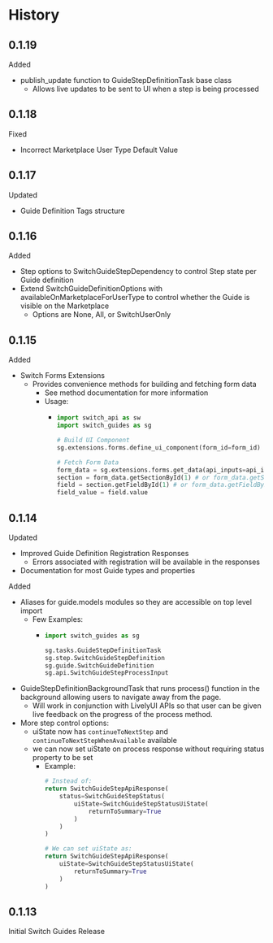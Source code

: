 # History

## 0.1.19

Added

* publish_update function to GuideStepDefinitionTask base class
  * Allows live updates to be sent to UI when a step is being processed

## 0.1.18

Fixed

* Incorrect Marketplace User Type Default Value

## 0.1.17

Updated

* Guide Definition Tags structure

## 0.1.16

Added

* Step options to SwitchGuideStepDependency to control Step state per Guide definition
* Extend SwitchGuideDefinitionOptions with availableOnMarketplaceForUserType to control whether the Guide is visible on the Marketplace
  * Options are None, All, or SwitchUserOnly

## 0.1.15

Added

* Switch Forms Extensions
  * Provides convenience methods for building and fetching form data
    * See method documentation for more information
    * Usage:
      * ```python
        import switch_api as sw
        import switch_guides as sg

        # Build UI Component
        sg.extensions.forms.define_ui_component(form_id=form_id)

        # Fetch Form Data
        form_data = sg.extensions.forms.get_data(api_inputs=api_inputs, form_id=form_id)
        section = form_data.getSectionById(1) # or form_data.getSectionByName('Section Name') 
        field = section.getFieldById(1) # or form_data.getFieldByLabel('Field Label')
        field_value = field.value
        ```

## 0.1.14

Updated

* Improved Guide Definition Registration Responses
  * Errors associated with registration will be available in the responses
* Documentation for most Guide types and properties

Added

* Aliases for guide.models modules so they are accessible on top level import
  * Few Examples:
    * ```python
      import switch_guides as sg

      sg.tasks.GuideStepDefinitionTask
      sg.step.SwitchGuideStepDefinition
      sg.guide.SwitchGuideDefinition
      sg.api.SwitchGuideStepProcessInput
      ```
* GuideStepDefinitionBackgroundTask that runs process() function in the background allowing users to navigate away from the page.
  * Will work in conjunction with LivelyUI APIs so that user can be given live feedback on the progress of the process method.
* More step control options:
  * uiState now has `continueToNextStep` and `continueToNextStepWhenAvailable` available
  * we can now set uiState on process response without requiring status property to be set
    * Example:
      ```python
      # Instead of:
      return SwitchGuideStepApiResponse(
          status=SwitchGuideStepStatus(
              uiState=SwitchGuideStepStatusUiState(
                  returnToSummary=True
              )
          )
      )

      # We can set uiState as:
      return SwitchGuideStepApiResponse(
          uiState=SwitchGuideStepStatusUiState(
              returnToSummary=True
          )
      )
      ```

## 0.1.13

Initial Switch Guides Release
